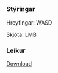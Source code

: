 ##  



### Stýringar
Hreyfingar: WASD

Skjóta: LMB

### Leikur
<a href="https://www.mediafire.com/file/vs88koc7n9pesf7/Verkefni3_setup.exe/file" Download>Download</a>
